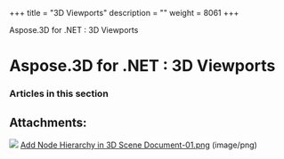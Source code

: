 +++
title = "3D Viewports" 
description = "" 
weight = 8061 
+++

Aspose.3D for .NET : 3D Viewports  

# Aspose.3D for .NET : 3D Viewports


### Articles in this section

           

## Attachments:

![](https://docs2.aspose.com/3d/net/images/icons/bullet_blue.gif) [Add Node Hierarchy in 3D Scene Document-01.png](https://docs2.aspose.com/3d/net/attachments/19922998/20119572.png) (image/png)  


